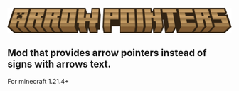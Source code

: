 ![logo](resources/arrow_pointers_logo.png)

## Mod that provides arrow pointers instead of signs with arrows text.
For minecraft 1.21.4+
